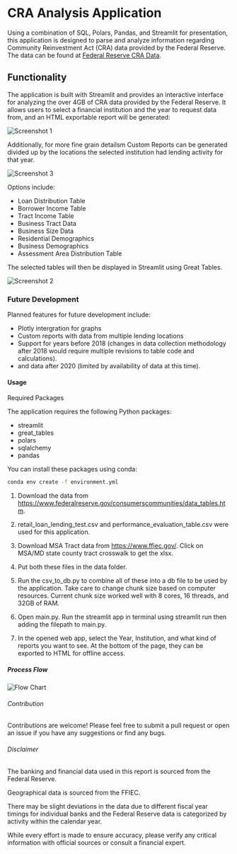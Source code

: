 # CRA Analysis Application

Using a combination of SQL, Polars, Pandas, and Streamlit for presentation, this application is designed to parse and analyze information regarding Community Reinvestment Act (CRA) data provided by the Federal Reserve. The data can be found at [Federal Reserve CRA Data](https://www.federalreserve.gov/consumerscommunities/data_tables.htm).

## Functionality
The application is built with Streamlit and provides an interactive interface for analyzing the over 4GB of CRA data provided by the Federal Reserve. It allows users to select a financial institution and the year to request data from, and an HTML exportable report will be generated:

![Screenshot 1](/screenshots/Screenshot.png)

Additionally, for more fine grain detailsm Custom Reports can be generated divided up by the locations the selected institution had lending activity for that year. 

![Screenshot 3](/screenshots/Screenshot3.png)

Options include:

- Loan Distribution Table
- Borrower Income Table
- Tract Income Table
- Business Tract Data
- Business Size Data
- Residential Demographics
- Business Demographics
- Assessment Area Distribution Table

The selected tables will then be displayed in Streamlit using Great Tables.

![Screenshot 2](/screenshots/Screenshot2.png)

### Future Development
Planned features for future development include:

- Plotly intergration for graphs
- Custom reports with data from multiple lending locations
- Support for years before 2018 (changes in data collection methodology after 2018 would require multiple revisions to table code and calculations).
- and data after 2020 (limited by availability of data at this time).

#### Usage

Required Packages

The application requires the following Python packages:

- streamlit
- great_tables
- polars
- sqlalchemy
- pandas

You can install these packages using conda:

```bash
conda env create -f environment.yml
```

1. Download the data from https://www.federalreserve.gov/consumerscommunities/data_tables.htm. 

2. retail_loan_lending_test.csv and performance_evaluation_table.csv were used for this application.

3. Download MSA Tract data from https://www.ffiec.gov/. Click on MSA/MD state county tract crosswalk  to get the xlsx.

4. Put both these files in the data folder.

5. Run the csv_to_db.py to combine all of these into a db file to be used by the application. Take care to change chunk size based on computer resources. Current chunk size worked well with 8 cores, 16 threads, and 32GB of RAM. 

6. Open main.py. Run the streamlit app in terminal using streamlit run then adding the filepath to main.py.

7. In the opened web app, select the Year, Institution, and what kind of reports you want to see. At the bottom of the page, they can be exported to HTML for offline access.

##### Process Flow

![Flow Chart](screenshots/flow_chart.png)

###### Contribution
Contributions are welcome! Please feel free to submit a pull request or open an issue if you have any suggestions or find any bugs.

###### Disclaimer

The banking and financial data used in this report is sourced from the Federal Reserve.

Geographical data is sourced from the FFIEC.

There may be slight deviations in the data due to different fiscal year timings for individual banks and the Federal Reserve data is categorized by activity within the calendar year.

While every effort is made to ensure accuracy, please verify any critical information with official sources or consult a financial expert.

